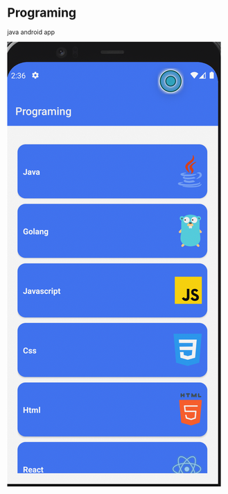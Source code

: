 # Programing
 java android app
 
 ![GitHub Logo](https://github.com/muhal24/Programing/blob/main/screenshot/Screen%20Shot%202021-01-31%20at%2014.36.06.png)

